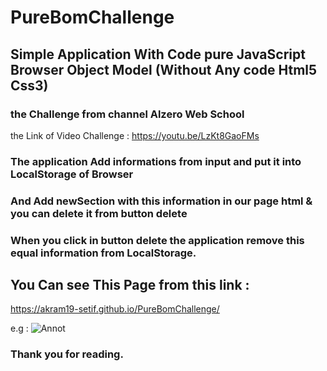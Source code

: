 # PureBomChallenge
## Simple Application With Code pure JavaScript Browser Object Model (Without Any code Html5 Css3)
### the Challenge  from channel Alzero Web School 
the Link of Video Challenge : https://youtu.be/LzKt8GaoFMs
### The application Add informations from input and put it into LocalStorage of Browser
### And Add newSection with this information in our page html & you can delete it from button delete
### When you click in button delete the application remove this equal information from LocalStorage.
## You Can see This Page from this link :
https://akram19-setif.github.io/PureBomChallenge/

e.g : ![Annot](https://user-images.githubusercontent.com/68381041/158701343-21d6fe6f-00ec-4a12-ab93-0feb1ae92f29.png)

### Thank you for reading.
